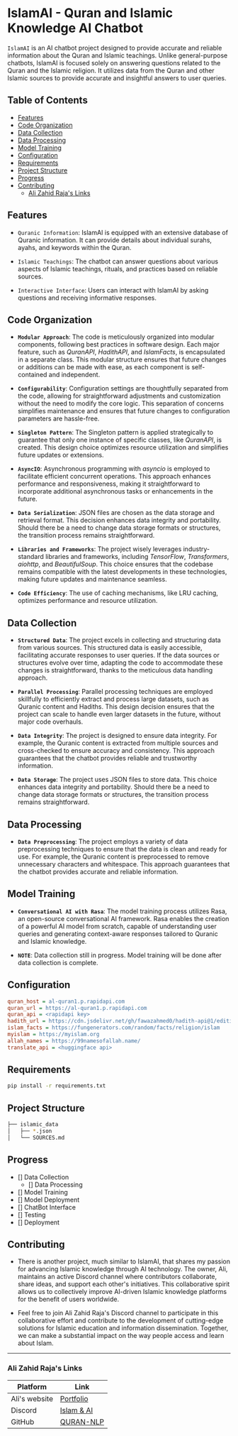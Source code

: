 # IslamAI - Quran and Islamic Knowledge AI Chatbot
`IslamAI` is an AI chatbot project designed to provide accurate and reliable information about the Quran and Islamic teachings. Unlike general-purpose chatbots, IslamAI is focused solely on answering questions related to the Quran and the Islamic religion. It utilizes data from the Quran and other Islamic sources to provide accurate and insightful answers to user queries.

## Table of Contents
- [Features](#features)
- [Code Organization](#code-organization)
- [Data Collection](#data-collection)
- [Data Processing](#data-processing)
- [Model Training](#model-training)
- [Configuration](#configuration)
- [Requirements](#requirements)
- [Project Structure](#project-structure)
- [Progress](#progress)
- [Contributing](#contributing)
    - [Ali Zahid Raja's Links](#ali-zahid-rajas-links)


## Features
- `Quranic Information`: IslamAI is equipped with an extensive database of Quranic information. It can provide details about individual surahs, ayahs, and keywords within the Quran.

- `Islamic Teachings`: The chatbot can answer questions about various aspects of Islamic teachings, rituals, and practices based on reliable sources.

- `Interactive Interface`: Users can interact with IslamAI by asking questions and receiving informative responses.


## **Code Organization**

- **``Modular Approach``**: The code is meticulously organized into modular components, following best practices in software design. Each major feature, such as *QuranAPI*, *HadithAPI*, and *IslamFacts*, is encapsulated in a separate class. This modular structure ensures that future changes or additions can be made with ease, as each component is self-contained and independent.

- **``Configurability``**: Configuration settings are thoughtfully separated from the code, allowing for straightforward adjustments and customization without the need to modify the core logic. This separation of concerns simplifies maintenance and ensures that future changes to configuration parameters are hassle-free.

- **``Singleton Pattern``**: The Singleton pattern is applied strategically to guarantee that only one instance of specific classes, like *QuranAPI*, is created. This design choice optimizes resource utilization and simplifies future updates or extensions.

- **``AsyncIO``**: Asynchronous programming with *asyncio* is employed to facilitate efficient concurrent operations. This approach enhances performance and responsiveness, making it straightforward to incorporate additional asynchronous tasks or enhancements in the future.

- **``Data Serialization``**: JSON files are chosen as the data storage and retrieval format. This decision enhances data integrity and portability. Should there be a need to change data storage formats or structures, the transition process remains straightforward.

- **``Libraries and Frameworks``**: The project wisely leverages industry-standard libraries and frameworks, including *TensorFlow*, *Transformers*, *aiohttp*, and *BeautifulSoup*. This choice ensures that the codebase remains compatible with the latest developments in these technologies, making future updates and maintenance seamless.

- **``Code Efficiency``**: The use of caching mechanisms, like LRU caching, optimizes performance and resource utilization.

## **Data Collection**

- **``Structured Data``**: The project excels in collecting and structuring data from various sources. This structured data is easily accessible, facilitating accurate responses to user queries. If the data sources or structures evolve over time, adapting the code to accommodate these changes is straightforward, thanks to the meticulous data handling approach.

- **``Parallel Processing``**: Parallel processing techniques are employed skillfully to efficiently extract and process large datasets, such as Quranic content and Hadiths. This design decision ensures that the project can scale to handle even larger datasets in the future, without major code overhauls.

- **``Data Integrity``**: The project is designed to ensure data integrity. For example, the Quranic content is extracted from multiple sources and cross-checked to ensure accuracy and consistency. This approach guarantees that the chatbot provides reliable and trustworthy information.

- **``Data Storage``**: The project uses JSON files to store data. This choice enhances data integrity and portability. Should there be a need to change data storage formats or structures, the transition process remains straightforward.

## **Data Processing**

- **``Data Preprocessing``**: The project employs a variety of data preprocessing techniques to ensure that the data is clean and ready for use. For example, the Quranic content is preprocessed to remove unnecessary characters and whitespace. This approach guarantees that the chatbot provides accurate and reliable information.


## **Model Training**
- **``Conversational AI with Rasa``**: The model training process utilizes Rasa, an open-source conversational AI framework. Rasa enables the creation of a powerful AI model from scratch, capable of understanding user queries and generating context-aware responses tailored to Quranic and Islamic knowledge.

- **``NOTE``**: Data collection still in progress. Model training will be done after data collection is complete.

## Configuration

```ini
quran_host = al-quran1.p.rapidapi.com
quran_url = https://al-quran1.p.rapidapi.com
quran_api = <rapidapi key>
hadith_url = https://cdn.jsdelivr.net/gh/fawazahmed0/hadith-api@1/editions.min.json
islam_facts = https://fungenerators.com/random/facts/religion/islam
myislam = https://myislam.org
allah_names = https://99namesofallah.name/
translate_api = <huggingface api>
```

## Requirements

```bash
pip install -r requirements.txt
```

## Project Structure

```bash
├── islamic_data
│   ├── *.json
│   └── SOURCES.md
```

## Progress
- [] Data Collection
    - [] Data Processing
- [] Model Training
- [] Model Deployment
- [] ChatBot Interface
- [] Testing
- [] Deployment

## Contributing
- There is another project, much similar to IslamAI, that shares my passion for advancing Islamic knowledge through AI technology. The owner, Ali, maintains an active Discord channel where contributors collaborate, share ideas, and support each other's initiatives. This collaborative spirit allows us to collectively improve AI-driven Islamic knowledge platforms for the benefit of users worldwide.

- Feel free to join Ali Zahid Raja's Discord channel to participate in this collaborative effort and contribute to the development of cutting-edge solutions for Islamic education and information dissemination. Together, we can make a substantial impact on the way people access and learn about Islam.
---

### **Ali Zahid Raja's Links**

| Platform | Link                                         |
|----------|----------------------------------------------|
| Ali's website  | [Portfolio](https://alizahidraja.com/) |
| Discord  | [Islam & AI](https://discord.gg/HhGaJan3Xj) |
| GitHub   | [QURAN-NLP](https://github.com/islamAndAi/QURAN-NLP) |

